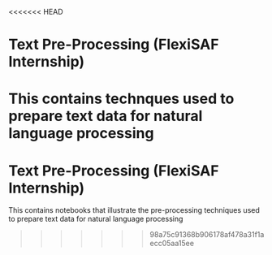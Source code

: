 <<<<<<< HEAD
# Text Pre-Processing (FlexiSAF Internship)
 This contains technques used to prepare text data for natural language processing
=======
# Text Pre-Processing (FlexiSAF Internship)
 This contains notebooks that illustrate the pre-processing techniques used to prepare text data for natural language processing
>>>>>>> 98a75c91368b906178af478a31f1aecc05aa15ee
